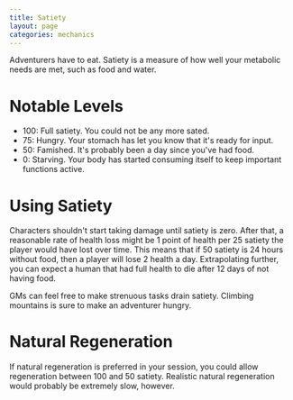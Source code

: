 ```yaml
---
title: Satiety
layout: page
categories: mechanics
---
```

Adventurers have to eat. Satiety is a measure of how well your metabolic needs are met, such as food and water.

# Notable Levels
- 100: Full satiety. You could not be any more sated.
- 75:  Hungry. Your stomach has let you know that it's ready for input.
- 50:  Famished. It's probably been a day since you've had food.
- 0:   Starving. Your body has started consuming itself to keep important functions active.


# Using Satiety
Characters shouldn't start taking damage until satiety is zero. After that, a reasonable rate of health loss might be 1 point of health per 25 satiety the player would have lost over time. This means that if 50 satiety is 24 hours without food, then a player will lose 2 health a day. Extrapolating further, you can expect a human that had full health to die after 12 days of not having food.

GMs can feel free to make strenuous tasks drain satiety. Climbing mountains is sure to make an adventurer hungry.

# Natural Regeneration
If natural regeneration is preferred in your session, you could allow regeneration between 100 and 50 satiety. Realistic natural regeneration would probably be extremely slow, however.
